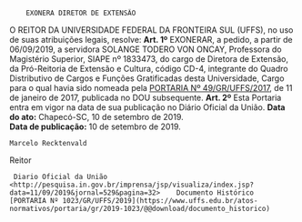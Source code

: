         EXONERA DIRETOR DE EXTENSÃO  

 O REITOR DA UNIVERSIDADE FEDERAL DA FRONTEIRA SUL (UFFS), no uso de suas atribuições legais, resolve:   **Art. 1º**  EXONERAR, a pedido, a partir de 06/09/2019, a servidora SOLANGE TODERO VON ONCAY, Professora do Magistério Superior, SIAPE nº 1833473, do cargo de Diretora de Extensão, da Pró-Reitoria de Extensão e Cultura, código CD-4, integrante do Quadro Distributivo de Cargos e Funções Gratificadas desta Universidade, Cargo para o qual havia sido nomeada pela [PORTARIA Nº 49/GR/UFFS/2017](https://www.uffs.edu.br/atos-normativos/portaria/gr/2017-0049), de 11 de janeiro de 2017, publicada no DOU subsequente.   **Art. 2º**  Esta Portaria entra em vigor na data de sua publicação no Diário Oficial da União.        **Data do ato:** Chapecó-SC, 10 de setembro de 2019.   
 **Data de publicação:**  10 de setembro de 2019. 

    Marcelo Recktenvald   
 Reitor 

     Diario Oficial da União <http://pesquisa.in.gov.br/imprensa/jsp/visualiza/index.jsp?data=11/09/2019&jornal=529&pagina=32>    Documento Histórico  [PORTARIA Nº 1023/GR/UFFS/2019](https://www.uffs.edu.br/atos-normativos/portaria/gr/2019-1023/@@download/documento_historico)     
      